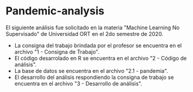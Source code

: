 # Pandemic-analysis
 
El siguiente análisis fue solicitado en la materia "Machine Learning No Supervisado" de Universidad ORT en el 2do semestre de 2020.

* La consigna del trabajo brindada por el profesor se encuentra en el archivo "1 - Consigna de Trabajo".
* El código desarrolado en R se encuentra en el archivo "2 - Código de análisis".
* La base de datos se encuentra en el archivo "2.1 - pandemia".
* El desarrollo del análisis respondiendo la consigna de trabajo se encuentra en el archivo "3 - Desarrollo de análisis".
